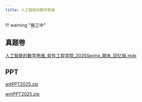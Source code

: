 ```yaml
---
title: 人工智能的数学思维
---
```



!!! warning "施工中"

## 真题卷

[人工智能的数学思维_软件工程学院_2025Spring_期末_回忆版.mdx](../res/%E8%BD%AF%E4%BB%B6%E5%B7%A5%E7%A8%8B%E5%AD%A6%E9%99%A2/%E4%BA%BA%E5%B7%A5%E6%99%BA%E8%83%BD%E7%9A%84%E6%95%B0%E5%AD%A6%E6%80%9D%E7%BB%B4/%E7%9C%9F%E9%A2%98%E5%8D%B7/%E4%BA%BA%E5%B7%A5%E6%99%BA%E8%83%BD%E7%9A%84%E6%95%B0%E5%AD%A6%E6%80%9D%E7%BB%B4_%E8%BD%AF%E4%BB%B6%E5%B7%A5%E7%A8%8B%E5%AD%A6%E9%99%A2_2025Spring_%E6%9C%9F%E6%9C%AB_%E5%9B%9E%E5%BF%86%E7%89%88.mdx)

## PPT

[wltPPT2025.zip](../res/%E8%BD%AF%E4%BB%B6%E5%B7%A5%E7%A8%8B%E5%AD%A6%E9%99%A2/%E4%BA%BA%E5%B7%A5%E6%99%BA%E8%83%BD%E7%9A%84%E6%95%B0%E5%AD%A6%E6%80%9D%E7%BB%B4/PPT/wltPPT2025.zip)

[wmPPT2025.zip](../res/%E8%BD%AF%E4%BB%B6%E5%B7%A5%E7%A8%8B%E5%AD%A6%E9%99%A2/%E4%BA%BA%E5%B7%A5%E6%99%BA%E8%83%BD%E7%9A%84%E6%95%B0%E5%AD%A6%E6%80%9D%E7%BB%B4/PPT/wmPPT2025.zip)

